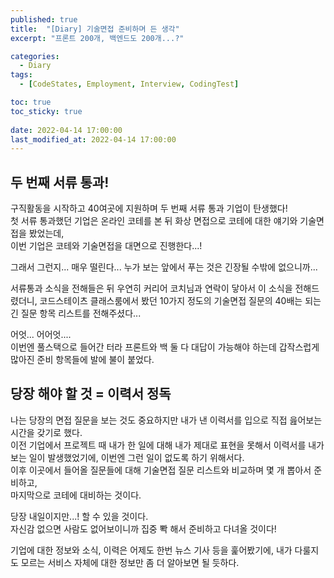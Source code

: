 ```yaml
---
published: true
title:  "[Diary] 기술면접 준비하며 든 생각"
excerpt: "프론트 200개, 백엔드도 200개...?"

categories:
  - Diary
tags:
  - [CodeStates, Employment, Interview, CodingTest]

toc: true
toc_sticky: true
 
date: 2022-04-14 17:00:00
last_modified_at: 2022-04-14 17:00:00
---
```


## 두 번째 서류 통과!  

구직활동을 시작하고 40여곳에 지원하며 두 번째 서류 통과 기업이 탄생했다!  
첫 서류 통과했던 기업은 온라인 코테를 본 뒤 화상 면접으로 코테에 대한 얘기와 기술면접을 봤었는데,  
이번 기업은 코테와 기술면접을 대면으로 진행한다...!  

그래서 그런지... 매우 떨린다...  누가 보는 앞에서 푸는 것은 긴장될 수밖에 없으니까...  

서류통과 소식을 전해들은 뒤 우연히 커리어 코치님과 연락이 닿아서 이 소식을 전해드렸더니, 코드스테이츠 클래스룸에서 봤던 10가지 정도의 기술면접 질문의 40배는 되는 긴 질문 항목 리스트를 전해주셨다...  

어엇... 어어엇....  
이번엔 풀스택으로 들어간 터라 프론트와 백 둘 다 대답이 가능해야 하는데 갑작스럽게 많아진 준비 항목들에 발에 불이 붙었다.  


## 당장 해야 할 것 = 이력서 정독  
나는 당장의 면접 질문을 보는 것도 중요하지만 내가 낸 이력서를 입으로 직접 읊어보는 시간을 갖기로 했다.  
이전 기업에서 프로젝트 때 내가 한 일에 대해 내가 제대로 표현을 못해서 이력서를 내가 보는 일이 발생했었기에, 이번엔 그런 일이 없도록 하기 위해서다.  
이후 이곳에서 들어올 질문들에 대해 기술면접 질문 리스트와 비교하며 몇 개 뽑아서 준비하고,  
마지막으로 코테에 대비하는 것이다.  

당장 내일이지만...! 할 수 있을 것이다.  
자신감 없으면 사람도 없어보이니까 집중 뽝 해서 준비하고 다녀올 것이다!  

기업에 대한 정보와 소식, 이력은 어제도 한번 뉴스 기사 등을 훑어봤기에, 내가 다룰지도 모르는 서비스 자체에 대한 정보만 좀 더 알아보면 될 듯하다.  


<br/>
<br/>